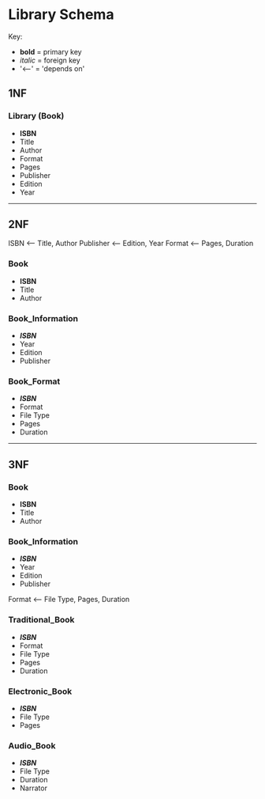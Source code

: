 # Library Schema
Key: 
- **bold** = primary key
- *italic* = foreign key
- '<--' = 'depends on'

## 1NF

### Library (Book)
- **ISBN**
- Title
- Author
- Format
- Pages
- Publisher
- Edition
- Year

---

## 2NF

ISBN <-- Title, Author
Publisher <-- Edition, Year
Format <-- Pages, Duration

### Book
- **ISBN**
- Title
- Author

### Book_Information
- ***ISBN***
- Year
- Edition
- Publisher

### Book_Format
- ***ISBN***
- Format
- File Type
- Pages
- Duration

---

## 3NF

### Book
- **ISBN**
- Title
- Author

### Book_Information
- ***ISBN***
- Year
- Edition
- Publisher

Format <-- File Type, Pages, Duration

### Traditional_Book
- ***ISBN***
- Format
- File Type
- Pages
- Duration

### Electronic_Book
- ***ISBN***
- File Type
- Pages

### Audio_Book
- ***ISBN***
- File Type
- Duration
- Narrator 
